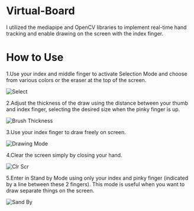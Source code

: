 # Virtual-Board
I utilized the mediapipe and OpenCV libraries to implement real-time hand tracking and enable drawing on the screen with the index finger.
# How to Use
1.Use your index and middle finger to activate Selection Mode and choose from various colors or the eraser at the top of the screen.

![Select](https://github.com/anu-anas-21/Computer-Vision/assets/64194917/3a660001-19f2-4a6c-bab0-53bdc87da27d)

2.Adjust the thickness of the draw using the distance between your thumb and index finger, selecting the desired size when the pinky finger is up.

![Brush Thickness](https://github.com/anu-anas-21/Computer-Vision/assets/64194917/1b37b619-ef2b-40fd-b2b5-7e6ef0a0e814)

3.Use your index finger to draw freely on screen.

![Drawing Mode](https://github.com/anu-anas-21/Computer-Vision/assets/64194917/fc982044-2097-4329-a092-92e88d796a67)

4.Clear the screen simply by closing your hand.

![Clr Scr](https://github.com/anu-anas-21/Computer-Vision/assets/64194917/a7887855-6abd-42b7-a85c-2a4131a76505)

5.Enter in Stand by Mode using only your index and pinky finger (indicated by a line between these 2 fingers). This mode is useful when you want to draw separate things on the screen.

![Sand By](https://github.com/anu-anas-21/Computer-Vision/assets/64194917/00a82201-5062-4ea1-9a21-5a40a0dd4d29)
